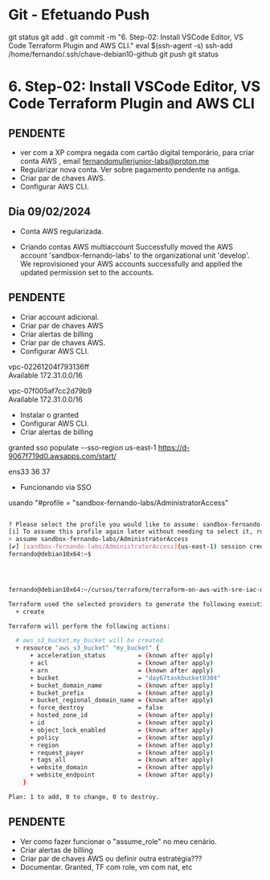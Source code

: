 
# ############################################################################
# ############################################################################
# ############################################################################
# Git - Efetuando Push

git status
git add .
git commit -m "6. Step-02: Install VSCode Editor, VS Code Terraform Plugin and AWS CLI."
eval $(ssh-agent -s)
ssh-add /home/fernando/.ssh/chave-debian10-github
git push
git status


# ############################################################################
# ############################################################################
# ############################################################################
#  6. Step-02: Install VSCode Editor, VS Code Terraform Plugin and AWS CLI




## PENDENTE
- ver com a XP compra negada com cartão digital temporário, para criar conta AWS  , email fernandomullerjunior-labs@proton.me
- Regularizar nova conta. Ver sobre pagamento pendente na antiga.
- Criar par de chaves AWS.
- Configurar AWS CLI.




## Dia 09/02/2024

- Conta AWS regularizada.


- Criando contas AWS multiaccount
Successfully moved the AWS account 'sandbox-fernando-labs' to the organizational unit 'develop'.
We reprovisioned your AWS accounts successfully and applied the updated permission set to the accounts.


## PENDENTE
- Criar account adicional.
- Criar par de chaves AWS
- Criar alertas de billing
- Criar par de chaves AWS.
- Configurar AWS CLI.



vpc-02261204f793136ff	
Available	172.31.0.0/16

vpc-07f005af7cc2d79b9	
Available	172.31.0.0/16


- Instalar o granted
- Configurar AWS CLI.
- Criar alertas de billing


granted sso populate --sso-region us-east-1 https://d-9067f719d0.awsapps.com/start/


ens33
36
37



- Funcionando via SSO

usando
"#profile = "sandbox-fernando-labs/AdministratorAccess"

~~~~BASH

? Please select the profile you would like to assume: sandbox-fernando-labs/AdministratorAccess
[i] To assume this profile again later without needing to select it, run this command:
> assume sandbox-fernando-labs/AdministratorAccess
[✔] [sandbox-fernando-labs/AdministratorAccess](us-east-1) session credentials will expire in 12 hours
fernando@debian10x64:~$




fernando@debian10x64:~/cursos/terraform/terraform-on-aws-with-sre-iac-devops-real-world-demos/Secao2-Terraform-Basics/teste-terraform$ terraform plan

Terraform used the selected providers to generate the following execution plan. Resource actions are indicated with the following symbols:
  + create

Terraform will perform the following actions:

  # aws_s3_bucket.my_bucket will be created
  + resource "aws_s3_bucket" "my_bucket" {
      + acceleration_status         = (known after apply)
      + acl                         = (known after apply)
      + arn                         = (known after apply)
      + bucket                      = "day67taskbucket0304"
      + bucket_domain_name          = (known after apply)
      + bucket_prefix               = (known after apply)
      + bucket_regional_domain_name = (known after apply)
      + force_destroy               = false
      + hosted_zone_id              = (known after apply)
      + id                          = (known after apply)
      + object_lock_enabled         = (known after apply)
      + policy                      = (known after apply)
      + region                      = (known after apply)
      + request_payer               = (known after apply)
      + tags_all                    = (known after apply)
      + website_domain              = (known after apply)
      + website_endpoint            = (known after apply)
    }

Plan: 1 to add, 0 to change, 0 to destroy.


~~~~






## PENDENTE
- Ver como fazer funcionar o "assume_role" no meu cenário.
- Criar alertas de billing
- Criar par de chaves AWS ou definir outra estratégia???
- Documentar. Granted, TF com role, vm com nat, etc
